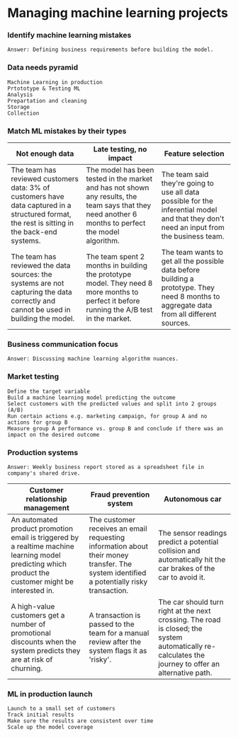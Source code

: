 ﻿
# Managing machine learning projects

### Identify machine learning mistakes

```
Answer: Defining business requirements before building the model.
```

### Data needs pyramid

```
Machine Learning in production
Prtototype & Testing ML
Analysis
Prepartation and cleaning
Storage
Collection
```

### Match ML mistakes by their types

|  Not enough data  |  Late testing, no impact                   | Feature selection               |
| ------------------------------------ | ---------------------------------------------------- |------------------------------------------ |
|The team has reviewed customers data: 3% of customers have data captured in a structured format, the rest is sitting in the back-end systems.| The model has been tested in the market and has not shown any results, the team says that they need another 6 months to perfect the model algorithm.|The team said they're going to use all data possible for the inferential model and that they don't need an input from the business team.|
|The team has reviewed the data sources: the systems are not capturing the data correctly and cannot be used in building the model.| The team spent 2 months in building the prototype model. They need 8 more months to perfect it before running the A/B test in the market.|The team wants to get all the possible data before building a prototype. They need 8 months to aggregate data from all different sources.|

### Business communication focus

```
Answer: Discussing machine learning algorithm nuances.
```

### Market testing

```
Define the target variable
Build a machine learning model predicting the outcome
Select customers with the predicted values and split into 2 groups (A/B)
Run certain actions e.g. marketing campaign, for group A and no actions for group B
Measure group A performance vs. group B and conclude if there was an impact on the desired outcome
```

### Production systems

```
Answer: Weekly business report stored as a spreadsheet file in company's shared drive.
```

| Customer relationship management   |   Fraud prevention system                   | Autonomous car                   |
| ------------------------------------ | ---------------------------------------------------- |------------------------------------------ |
|An automated product promotion email is triggered by a realtime machine learning model predicting which product the customer might be interested in.| The customer receives an email requesting information about their money transfer. The system identified a potentially risky transaction.|The sensor readings predict a potential collision and automatically hit the car brakes of the car to avoid it.|
|A high-value customers get a number of promotional discounts when the system predicts they are at risk of churning.|A transaction is passed to the team for a manual review after the system flags it as 'risky'.|The car should turn right at the next crossing. The road is closed; the system automatically re-calculates the journey to offer an alternative path.|


### ML in production launch

```
Launch to a small set of customers
Track initial results
Make sure the results are consistent over time
Scale up the model coverage
```

